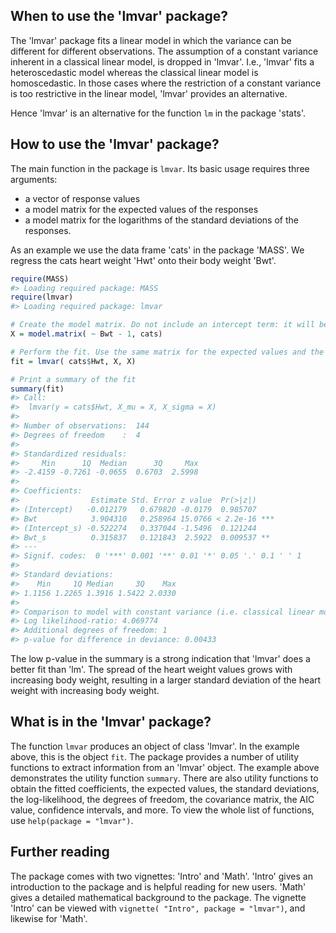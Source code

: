 
<!-- README.md is generated from README.Rmd. Please edit that file -->
When to use the 'lmvar' package?
--------------------------------

The 'lmvar' package fits a linear model in which the variance can be different for different observations. The assumption of a constant variance inherent in a classical linear model, is dropped in 'lmvar'. I.e., 'lmvar' fits a heteroscedastic model whereas the classical linear model is homoscedastic. In those cases where the restriction of a constant variance is too restrictive in the linear model, 'lmvar' provides an alternative.

Hence 'lmvar' is an alternative for the function `lm` in the package 'stats'.

How to use the 'lmvar' package?
-------------------------------

The main function in the package is `lmvar`. Its basic usage requires three arguments:

-   a vector of response values
-   a model matrix for the expected values of the responses
-   a model matrix for the logarithms of the standard deviations of the responses.

As an example we use the data frame 'cats' in the package 'MASS'. We regress the cats heart weight 'Hwt' onto their body weight 'Bwt'.

``` r
require(MASS)
#> Loading required package: MASS
require(lmvar)
#> Loading required package: lmvar

# Create the model matrix. Do not include an intercept term: it will be added by 'lmvar'
X = model.matrix( ~ Bwt - 1, cats)

# Perform the fit. Use the same matrix for the expected values and the standard deviations
fit = lmvar( cats$Hwt, X, X)

# Print a summary of the fit
summary(fit)
#> Call: 
#>  lmvar(y = cats$Hwt, X_mu = X, X_sigma = X)
#> 
#> Number of observations:  144 
#> Degrees of freedom    :  4 
#> 
#> Standardized residuals: 
#>     Min      1Q  Median      3Q     Max 
#> -2.4159 -0.7261 -0.0655  0.6703  2.5998 
#> 
#> Coefficients:
#>                Estimate Std. Error z value  Pr(>|z|)    
#> (Intercept)   -0.012179   0.679820 -0.0179  0.985707    
#> Bwt            3.904310   0.258964 15.0766 < 2.2e-16 ***
#> (Intercept_s) -0.522274   0.337044 -1.5496  0.121244    
#> Bwt_s          0.315837   0.121843  2.5922  0.009537 ** 
#> ---
#> Signif. codes:  0 '***' 0.001 '**' 0.01 '*' 0.05 '.' 0.1 ' ' 1
#> 
#> Standard deviations: 
#>    Min     1Q Median     3Q    Max 
#> 1.1156 1.2265 1.3916 1.5422 2.0330 
#> 
#> Comparison to model with constant variance (i.e. classical linear model)
#> Log likelihood-ratio: 4.069774 
#> Additional degrees of freedom: 1 
#> p-value for difference in deviance: 0.00433
```

The low p-value in the summary is a strong indication that 'lmvar' does a better fit than 'lm'. The spread of the heart weight values grows with increasing body weight, resulting in a larger standard deviation of the heart weight with increasing body weight.

What is in the 'lmvar' package?
-------------------------------

The function `lmvar` produces an object of class 'lmvar'. In the example above, this is the object `fit`. The package provides a number of utility functions to extract information from an 'lmvar' object. The example above demonstrates the utility function `summary`. There are also utility functions to obtain the fitted coefficients, the expected values, the standard deviations, the log-likelihood, the degrees of freedom, the covariance matrix, the AIC value, confidence intervals, and more. To view the whole list of functions, use `help(package = "lmvar")`.

Further reading
---------------

The package comes with two vignettes: 'Intro' and 'Math'. 'Intro' gives an introduction to the package and is helpful reading for new users. 'Math' gives a detailed mathematical background to the package. The vignette 'Intro' can be viewed with `vignette( "Intro", package = "lmvar")`, and likewise for 'Math'.
